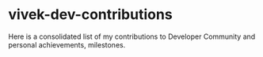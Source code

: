 # vivek-dev-contributions
Here is a consolidated list of my contributions to Developer Community and personal achievements, milestones.
